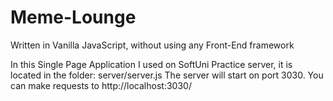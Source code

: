 # Meme-Lounge
Written in Vanilla JavaScript, without using any  Front-End framework

In this Single Page Application I used on SoftUni Practice server, it is located in the folder: server/server.js
The server will start on port 3030. You can make requests to http://localhost:3030/


